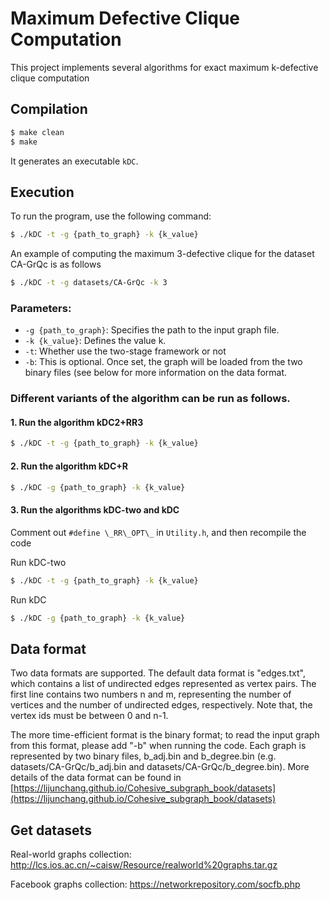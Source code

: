 # Maximum Defective Clique Computation

This project implements several algorithms for exact maximum k-defective clique computation

## Compilation

```sh
$ make clean
$ make
```
It generates an executable `kDC`.

## Execution

To run the program, use the following command:
```sh
$ ./kDC -t -g {path_to_graph} -k {k_value}
```

An example of computing the maximum 3-defective clique for the dataset CA-GrQc is as follows
```sh
$ ./kDC -t -g datasets/CA-GrQc -k 3
```

### Parameters:
-   `-g {path_to_graph}`: Specifies the path to the input graph file.
-   `-k {k_value}`: Defines the value k.
-   `-t`: Whether use the two-stage framework or not
-   `-b`: This is optional. Once set, the graph will be loaded from the two binary files (see below for more information on the data format.

### Different variants of the algorithm can be run as follows.

#### 1. Run the algorithm kDC2+RR3

```sh
$ ./kDC -t -g {path_to_graph} -k {k_value}
```

#### 2. Run the algorithm kDC+R

```sh
$ ./kDC -g {path_to_graph} -k {k_value}
```

#### 3. Run the algorithms kDC-two and kDC

Comment out `#define \_RR\_OPT\_` in `Utility.h`, and then recompile the code

Run kDC-two
```sh
$ ./kDC -t -g {path_to_graph} -k {k_value}
```

Run kDC
```sh
$ ./kDC -g {path_to_graph} -k {k_value}
```

## Data format
Two data formats are supported. The default data format is "edges.txt", which contains a list of undirected edges represented as vertex pairs. The first line contains two numbers n and m, representing the number of vertices and the number of undirected edges, respectively. Note that, the vertex ids must be between 0 and n-1.

The more time-efficient format is the binary format; to read the input graph from this format, please add "-b" when running the code. Each graph is represented by two binary files, b_adj.bin and b_degree.bin (e.g. datasets/CA-GrQc/b_adj.bin and datasets/CA-GrQc/b_degree.bin). More details of the data format can be found in [https://lijunchang.github.io/Cohesive_subgraph_book/datasets](https://lijunchang.github.io/Cohesive_subgraph_book/datasets)

## Get datasets
Real-world graphs collection: http://lcs.ios.ac.cn/~caisw/Resource/realworld%20graphs.tar.gz

Facebook graphs collection: https://networkrepository.com/socfb.php
